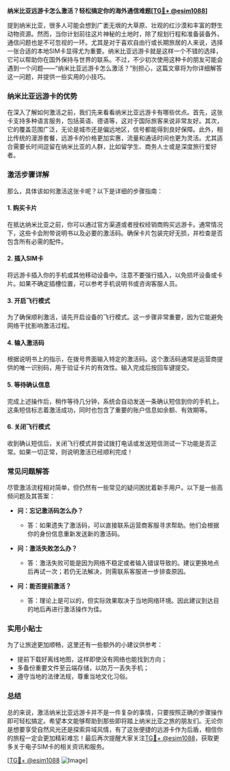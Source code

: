**纳米比亚远游卡怎么激活？轻松搞定你的海外通信难题[[TG💪+ @esim1088](https://t.me/s/esim1088)]**

提到纳米比亚，很多人可能会想到广袤无垠的大草原、壮观的红沙漠和丰富的野生动物资源。然而，当你计划前往这片神秘的土地时，除了规划行程和准备装备外，通信问题也是不可忽视的一环。尤其是对于喜欢自由行或长期旅居的人来说，选择一张合适的本地SIM卡显得尤为重要。纳米比亚远游卡就是这样一个不错的选择，它可以帮助你在国外保持与世界的联系。不过，不少初次使用这种卡的朋友可能会遇到一个问题——“纳米比亚远游卡怎么激活？”别担心，这篇文章将为你详细解答这一问题，并提供一些实用的小技巧。

### 纳米比亚远游卡的优势

在深入了解如何激活之前，我们先来看看纳米比亚远游卡有哪些优点。首先，这张卡支持多种语言服务，包括英语、德语等，这对于国际旅客来说非常友好。其次，它的覆盖范围广泛，无论是城市还是偏远地区，信号都能得到良好保障。此外，相比传统的漫游套餐，远游卡的价格更加实惠，流量和通话时间也更为灵活。尤其适合需要长时间逗留在纳米比亚的人群，比如留学生、商务人士或是深度旅行爱好者。

### 激活步骤详解

那么，具体该如何激活这张卡呢？以下是详细的步骤指南：

#### 1. 购买卡片
在抵达纳米比亚之前，你可以通过官方渠道或者授权经销商购买远游卡。通常情况下，这些卡会附带说明书以及必要的激活码。确保卡片包装完好无损，并检查是否包含所有必需的配件。

#### 2. 插入SIM卡
将远游卡插入你的手机或其他移动设备中。注意不要强行插入，以免损坏设备或卡片。如果不确定插槽位置，可以参考手机说明书或咨询客服人员。

#### 3. 开启飞行模式
为了确保顺利激活，请先开启设备的飞行模式。这一步骤非常重要，因为它能避免网络干扰影响激活过程。

#### 4. 输入激活码
根据说明书上的指示，在拨号界面输入特定的激活码。这个激活码通常是运营商提供的唯一识别码，用于验证卡片的有效性。输入完成后按回车键提交。

#### 5. 等待确认信息
完成上述操作后，稍作等待几分钟，系统会自动发送一条确认短信到你的手机上。这条短信标志着激活成功，同时也包含了重要的账户信息如余额、有效期等。

#### 6. 关闭飞行模式
收到确认短信后，关闭飞行模式并尝试拨打电话或发送短信测试一下功能是否正常。如果一切正常，则说明激活已经顺利完成！

### 常见问题解答

尽管激活流程相对简单，但仍然有一些常见的疑问困扰着新手用户。以下是一些高频问题及其答案：

- **问：忘记激活码怎么办？**
  - 答：如果遗失了激活码，可以直接联系运营商客服寻求帮助。他们会根据你的身份信息重新发送新的激活码。
  
- **问：激活失败怎么办？**
  - 答：激活失败可能是因为网络不稳定或者输入错误导致的。建议更换地点后再试一次；若仍无法解决，则需联系客服进一步排查原因。

- **问：能否提前激活？**
  - 答：理论上是可以的，但实际效果取决于当地网络环境。因此建议到达目的地后再进行激活操作为佳。

### 实用小贴士

为了让旅途更加顺畅，这里还有一些额外的小建议供参考：
- 提前下载好离线地图，这样即使没有网络也能找到方向；
- 多备份重要文件至云端存储，以防万一丢失手机；
- 遵守当地的法律法规，尊重当地文化习俗。

### 总结

总的来说，激活纳米比亚远游卡并不是一件复杂的事情，只要按照正确的步骤操作即可轻松搞定。希望本文能够帮助到那些即将踏上纳米比亚之旅的朋友们。无论你是想要享受自然风光还是探索异域风情，有了这张便捷的远游卡作为后盾，相信你的旅程一定会更加精彩难忘！最后再次提醒大家关注[TG💪+ @esim1088](https://t.me/s/esim1088)，获取更多关于电子SIM卡的相关资讯和服务。

[[TG💪+ @esim1088](https://t.me/s/esim1088) ![Image](https://i.postimg.cc/4NQfJmqS/Snipaste-2025-05-13-00-14-12.png)]